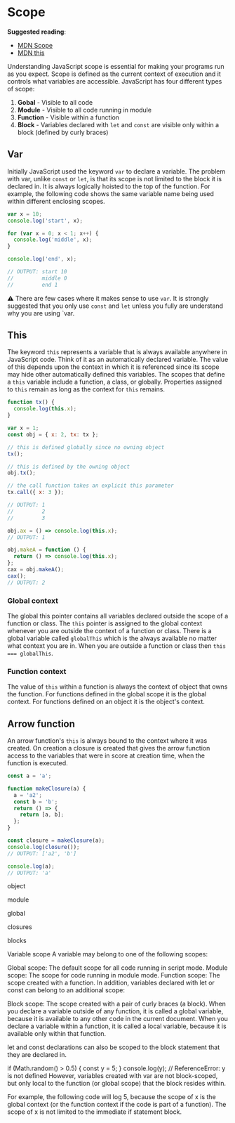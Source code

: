 # Scope

**Suggested reading**:

- [MDN Scope](https://developer.mozilla.org/en-US/docs/Glossary/Scope)
- [MDN this](https://developer.mozilla.org/en-US/docs/Web/JavaScript/Reference/Operators/this)

Understanding JavaScript scope is essential for making your programs run as you expect. Scope is defined as the current context of execution and it controls what variables are accessible. JavaScript has four different types of scope:

1. **Gobal** - Visible to all code
1. **Module** - Visible to all code running in module
1. **Function** - Visible within a function
1. **Block** - Variables declared with `let` and `const` are visible only within a block (defined by curly braces)

## Var

Initially JavaScript used the keyword `var` to declare a variable. The problem with var, unlike `const` or `let`, is that its scope is not limited to the block it is declared in. It is always logically hoisted to the top of the function. For example, the following code shows the same variable name being used within different enclosing scopes.

```js
var x = 10;
console.log('start', x);

for (var x = 0; x < 1; x++) {
  console.log('middle', x);
}

console.log('end', x);

// OUTPUT: start 10
//         middle 0
//         end 1
```

⚠ There are few cases where it makes sense to use `var`. It is strongly suggested that you only use `const` and `let` unless you fully are understand why you are using `var.

## This

The keyword `this` represents a variable that is always available anywhere in JavaScript code. Think of it as an automatically declared variable. The value of this depends upon the context in which it is referenced since its scope may hide other automatically defined this variables. The scopes that define a `this` variable include a function, a class, or globally. Properties assigned to `this` remain as long as the context for `this` remains.

```js
function tx() {
  console.log(this.x);
}

var x = 1;
const obj = { x: 2, tx: tx };

// this is defined globally since no owning object
tx();

// this is defined by the owning object
obj.tx();

// the call function takes an explicit this parameter
tx.call({ x: 3 });

// OUTPUT: 1
//         2
//         3

obj.ax = () => console.log(this.x);
// OUTPUT: 1

obj.makeA = function () {
  return () => console.log(this.x);
};
cax = obj.makeA();
cax();
// OUTPUT: 2
```

### Global context

The global this pointer contains all variables declared outside the scope of a function or class. The `this` pointer is assigned to the global context whenever you are outside the context of a function or class. There is a global variable called `globalThis` which is the always available no matter what context you are in. When you are outside a function or class then `this === globalThis`.

### Function context

The value of `this` within a function is always the context of object that owns the function. For functions defined in the global scope it is the global context. For functions defined on an object it is the object's context.

## Arrow function

An arrow function's `this` is always bound to the context where it was created. On creation a closure is created that gives the arrow function access to the variables that were in score at creation time, when the function is executed.

```js
const a = 'a';

function makeClosure(a) {
  a = 'a2';
  const b = 'b';
  return () => {
    return [a, b];
  };
}

const closure = makeClosure(a);
console.log(closure());
// OUTPUT: ['a2', 'b']

console.log(a);
// OUTPUT: 'a'
```

object

module

global

closures

blocks

Variable scope
A variable may belong to one of the following scopes:

Global scope: The default scope for all code running in script mode.
Module scope: The scope for code running in module mode.
Function scope: The scope created with a function.
In addition, variables declared with let or const can belong to an additional scope:

Block scope: The scope created with a pair of curly braces (a block).
When you declare a variable outside of any function, it is called a global variable, because it is available to any other code in the current document. When you declare a variable within a function, it is called a local variable, because it is available only within that function.

let and const declarations can also be scoped to the block statement that they are declared in.

if (Math.random() > 0.5) {
const y = 5;
}
console.log(y); // ReferenceError: y is not defined
However, variables created with var are not block-scoped, but only local to the function (or global scope) that the block resides within.

For example, the following code will log 5, because the scope of x is the global context (or the function context if the code is part of a function). The scope of x is not limited to the immediate if statement block.
